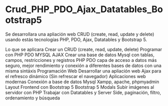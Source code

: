 # Crud_PHP_PDO_Ajax_Datatables_Bootstrap5

Se desarrollara una apliación web CRUD (create, read, update y delete) usando estás tecnologías PHP, PDO, Ajax, Datatables y Bootstrap 5. 

Lo que se aplicara
Crear un CRUD (create, read, update, delete)
Programar con PHP PDO MYSQL AJAX
Crear una base de datos Mysql con tablas, campos, restricciones y registros
PHP PDO capa de acceso a datos más seguro, mejor rendimiento y conexión a diferentes bases de datos con una misma sintáxis
Programación Web
Desarrollar una apliación web
Ajax para el refresco dinámico (Sin refrescar el navegador)
Aplicaciones web modernas
Conexión a base de datos Mysql
Xampp, apache, phpmyadmin
Layout Frontend con Bootstrap 5
Bootstrap 5 Modals
Subir imágenes al servidor con PHP
Trabajar con Datatables y Server Side, paginación, filtro, ordenamiento y búsqueda
